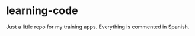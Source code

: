 learning-code
=============

Just a little repo for my training apps. Everything is commented in Spanish.
